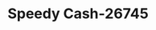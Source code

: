 ---
f_zip-code: 75115
f_state-code: TX
title: Speedy Cash-26745
f_phone: 972-228-0009
f_city-only: Desoto
f_address: 1001 North Beckley Avenue Desoto
f_location-unique-id: '26745'
slug: speedy-cash-26745
updated-on: '2024-05-30T13:46:58.046Z'
created-on: '2024-05-30T13:36:59.803Z'
published-on: '2024-05-30T13:54:32.469Z'
f_city-state: cms/city/desoto-tx.md
f_company: cms/company/speedy-cash.md
f_state: cms/state/texas.md
layout: '[payday-loan].html'
tags: payday-loan
---